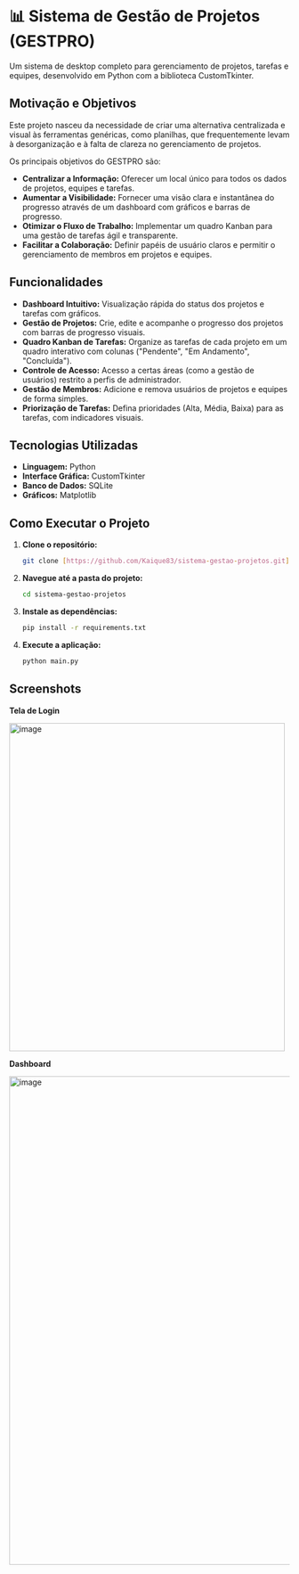 # 📊 Sistema de Gestão de Projetos (GESTPRO)

Um sistema de desktop completo para gerenciamento de projetos, tarefas e equipes, desenvolvido em Python com a biblioteca CustomTkinter.

##  Motivação e Objetivos

Este projeto nasceu da necessidade de criar uma alternativa centralizada e visual às ferramentas genéricas, como planilhas, que frequentemente levam à desorganização e à falta de clareza no gerenciamento de projetos.

Os principais objetivos do GESTPRO são:

* **Centralizar a Informação:** Oferecer um local único para todos os dados de projetos, equipes e tarefas.
* **Aumentar a Visibilidade:** Fornecer uma visão clara e instantânea do progresso através de um dashboard com gráficos e barras de progresso.
* **Otimizar o Fluxo de Trabalho:** Implementar um quadro Kanban para uma gestão de tarefas ágil e transparente.
* **Facilitar a Colaboração:** Definir papéis de usuário claros e permitir o gerenciamento de membros em projetos e equipes.

##  Funcionalidades

* **Dashboard Intuitivo:** Visualização rápida do status dos projetos e tarefas com gráficos.
* **Gestão de Projetos:** Crie, edite e acompanhe o progresso dos projetos com barras de progresso visuais.
* **Quadro Kanban de Tarefas:** Organize as tarefas de cada projeto em um quadro interativo com colunas ("Pendente", "Em Andamento", "Concluída").
* **Controle de Acesso:** Acesso a certas áreas (como a gestão de usuários) restrito a perfis de administrador.
* **Gestão de Membros:** Adicione e remova usuários de projetos e equipes de forma simples.
* **Priorização de Tarefas:** Defina prioridades (Alta, Média, Baixa) para as tarefas, com indicadores visuais.

##  Tecnologias Utilizadas

* **Linguagem:** Python
* **Interface Gráfica:** CustomTkinter
* **Banco de Dados:** SQLite
* **Gráficos:** Matplotlib

##  Como Executar o Projeto

1.  **Clone o repositório:**
    ```bash
    git clone [https://github.com/Kaique83/sistema-gestao-projetos.git](https://github.com/Kaique83/sistema-gestao-projetos.git)
    ```
2.  **Navegue até a pasta do projeto:**
    ```bash
    cd sistema-gestao-projetos
    ```
3.  **Instale as dependências:**
    ```bash
    pip install -r requirements.txt
    ```
4.  **Execute a aplicação:**
    ```bash
    python main.py
    ```

##  Screenshots

**Tela de Login**

<img width="495" height="589" alt="image" src="https://github.com/user-attachments/assets/29eabfff-c1f0-4180-806f-3cfd2756be9b" />

**Dashboard**

<img width="1488" height="877" alt="image" src="https://github.com/user-attachments/assets/f4b25f41-b42c-4c0f-8500-81262ec87ff7" />
